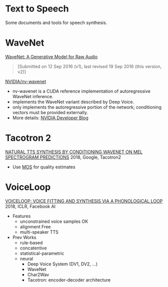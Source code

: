 # Text to Speech
Some documents and tools for speech synthesis.


# WaveNet
[WaveNet: A Generative Model for Raw Audio](https://arxiv.org/abs/1609.03499)
> [Submitted on 12 Sep 2016 (v1), last revised 19 Sep 2016 (this version, v2)]

[NVIDIA/nv-wavenet](https://github.com/NVIDIA/nv-wavenet/)
- nv-wavenet is a CUDA reference implementation of autoregressive WaveNet inference.
- implements the WaveNet variant described by Deep Voice. 
- only implements the autoregressive portion of the network; conditioning vectors must be provided externally. 
- More details: [NVIDIA Developer Blog](https://devblogs.nvidia.com/nv-wavenet-gpu-speech-synthesis/)


# Tacotron 2
[NATURAL TTS SYNTHESIS BY CONDITIONING WAVENET ON MEL SPECTROGRAM PREDICTIONS](https://arxiv.org/pdf/1712.05884.pdf)
2018, Google, Tacotron2
- Use [MOS](https://en.wikipedia.org/wiki/Mean_opinion_score) for quality estimates


# VoiceLoop
[VOICELOOP: VOICE FITTING AND SYNTHESIS VIA A PHONOLOGICAL LOOP](https://arxiv.org/pdf/1707.06588.pdf)
2018, ICLR, Facebook AI
- Features
  - unconstrained voice samples OK
  - alignment Free
  - multi-speaker TTS
- Prev Works
  - rule-based
  - concatentive
  - statistical-parametric
  - neural
    - Deep Voice System (DV1, DV2, ...)
    - WaveNet
    - Char2Wav
    - Tacotron: encoder-decoder architecture

